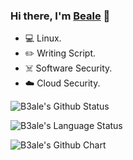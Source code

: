 ### Hi there, I'm [Beale](http://blog.b3ale.cn/) 👋

- 💻 Linux.
- ✏️ Writing Script.
- ☠️ Software Security.
- ☁️ Cloud Security.

![B3ale's Github Status](https://github-readme-stats.vercel.app/api?username=qianfei11&show_icons=true&theme=tokyonight)

![B3ale's Language Status](https://github-readme-stats.vercel.app/api/top-langs/?username=qianfei11&layout=compact&theme=tokyonight)

![B3ale's Github Chart](https://activity-graph.herokuapp.com/graph?username=qianfei11&bg_color=black&color=23affc&line=23affc)
